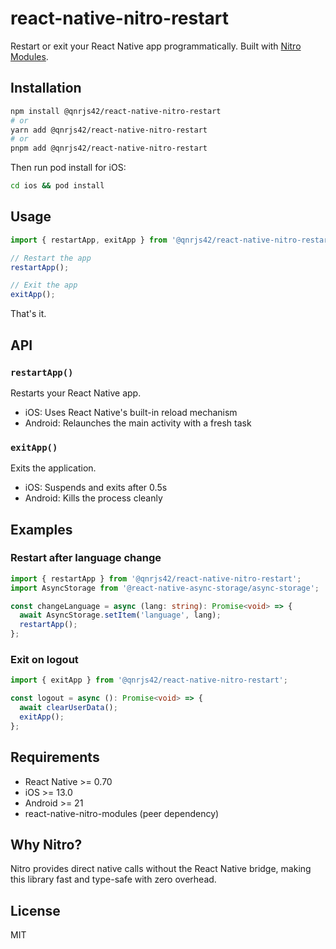 # react-native-nitro-restart

Restart or exit your React Native app programmatically. Built with [Nitro Modules](https://github.com/mrousavy/nitro).

## Installation

```bash
npm install @qnrjs42/react-native-nitro-restart
# or
yarn add @qnrjs42/react-native-nitro-restart
# or
pnpm add @qnrjs42/react-native-nitro-restart
```

Then run pod install for iOS:

```bash
cd ios && pod install
```

## Usage

```typescript
import { restartApp, exitApp } from '@qnrjs42/react-native-nitro-restart';

// Restart the app
restartApp();

// Exit the app
exitApp();
```

That's it.

## API

### `restartApp()`

Restarts your React Native app.

- iOS: Uses React Native's built-in reload mechanism
- Android: Relaunches the main activity with a fresh task

### `exitApp()`

Exits the application.

- iOS: Suspends and exits after 0.5s
- Android: Kills the process cleanly

## Examples

### Restart after language change

```typescript
import { restartApp } from '@qnrjs42/react-native-nitro-restart';
import AsyncStorage from '@react-native-async-storage/async-storage';

const changeLanguage = async (lang: string): Promise<void> => {
  await AsyncStorage.setItem('language', lang);
  restartApp();
};
```

### Exit on logout

```typescript
import { exitApp } from '@qnrjs42/react-native-nitro-restart';

const logout = async (): Promise<void> => {
  await clearUserData();
  exitApp();
};
```

## Requirements

- React Native >= 0.70
- iOS >= 13.0
- Android >= 21
- react-native-nitro-modules (peer dependency)

## Why Nitro?

Nitro provides direct native calls without the React Native bridge, making this library fast and type-safe with zero overhead.

## License

MIT

